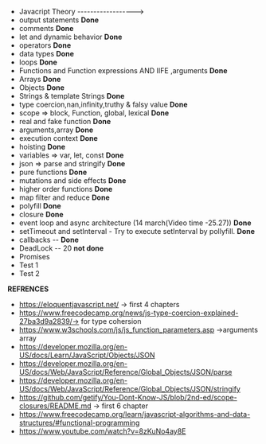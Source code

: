 * Javacript Theory ------------------>
* output statements **Done**
* comments **Done**
* let and dynamic behavior **Done**
* operators **Done**
* data types **Done**
* loops **Done**
* Functions and Function expressions AND IIFE ,arguments **Done**
* Arrays  **Done**
* Objects **Done**
* Strings & template Strings **Done**
* type coercion,nan,infinity,truthy & falsy value **Done**
* scope => block, Function, global, lexical **Done**
* real and fake function **Done**
* arguments,array  **Done**
* execution context   **Done**
* hoisting           **Done**
* variables => var, let, const   **Done**
* json => parse and stringify **Done**
* pure functions          **Done**
* mutations and side effects **Done**
* higher order functions    **Done**
* map filter and reduce     **Done**
* polyfill     **Done**
* closure  **Done**
* event loop and async architecture (14 march(Video time -25.27)) **Done** 
* setTimeout and setInterval - Try to execute setInterval by pollyfill. **Done**
* callbacks -- **Done**
* DeadLock -- 20 **not done**
* Promises 
* Test 1
* Test 2



**REFRENCES**
 * https://eloquentjavascript.net/ -> first 4 chapters
 * https://www.freecodecamp.org/news/js-type-coercion-explained-27ba3d9a2839/-> for type cohersion 
 * https://www.w3schools.com/js/js_function_parameters.asp  ->arguments array
 * https://developer.mozilla.org/en-US/docs/Learn/JavaScript/Objects/JSON
 * https://developer.mozilla.org/en-US/docs/Web/JavaScript/Reference/Global_Objects/JSON/parse
 * https://developer.mozilla.org/en-US/docs/Web/JavaScript/Reference/Global_Objects/JSON/stringify
 * https://github.com/getify/You-Dont-Know-JS/blob/2nd-ed/scope-closures/README.md -> first 6 chapter
 * https://www.freecodecamp.org/learn/javascript-algorithms-and-data-structures/#functional-programming
 * https://www.youtube.com/watch?v=8zKuNo4ay8E
